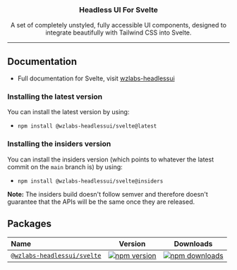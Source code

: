 <h3 align="center">
  Headless UI For Svelte
</h3>

<p align="center">
  A set of completely unstyled, fully accessible UI components, designed to integrate
  beautifully with Tailwind CSS into Svelte.
</p>

---

## Documentation

- Full documentation for Svelte, visit [wzlabs-headlessui]()

### Installing the latest version

You can install the latest version by using:

- `npm install @wzlabs-headlessui/svelte@latest`

### Installing the insiders version

You can install the insiders version (which points to whatever the latest commit on the `main` branch is) by using:

- `npm install @wzlabs-headlessui/svelte@insiders`

**Note:** The insiders build doesn't follow semver and therefore doesn't guarantee that the APIs will be the same once they are released.

## Packages

| Name                                                                                                                 |                                                              Version                                                              |                                                              Downloads                                                               |
| :------------------------------------------------------------------------------------------------------------------- | :-------------------------------------------------------------------------------------------------------------------------------: | :----------------------------------------------------------------------------------------------------------------------------------: |
| [`@wzlabs-headlessui/svelte`](https://github.com/wzlabs/wzlabs-headlessui/tree/main/packages/%40wzlabs-headlessui-vue)                 |         [![npm version](https://img.shields.io/npm/v/@wzlabs-headlessui/svelte.svg)](https://www.npmjs.com/package/@wzlabs-headlessui/svelte)         |         [![npm downloads](https://img.shields.io/npm/dt/@wzlabs-headlessui/svelte.svg)](https://www.npmjs.com/package/@wzlabs-headlessui/svelte)         |